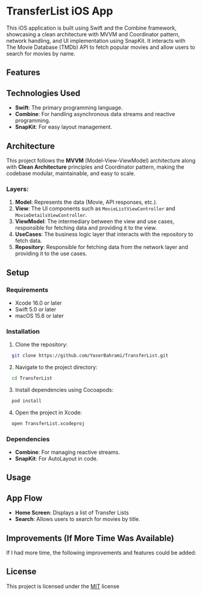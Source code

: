 # TransferList iOS App

This iOS application is built using Swift and the Combine framework, showcasing a clean architecture with MVVM and Coordinator pattern, network handling, and UI implementation using SnapKit. It interacts with The Movie Database (TMDb) API to fetch popular movies and allow users to search for movies by name.

## Features


## Technologies Used

- **Swift**: The primary programming language.
- **Combine**: For handling asynchronous data streams and reactive programming.
- **SnapKit**: For easy layout management.

## Architecture

This project follows the **MVVM** (Model-View-ViewModel) architecture along with **Clean Architecture** principles and Coordinator pattern, making the codebase modular, maintainable, and easy to scale.

### Layers:
1. **Model**: Represents the data (Movie, API responses, etc.).
2. **View**: The UI components such as `MovieListViewController` and `MovieDetailsViewController`.
3. **ViewModel**: The intermediary between the view and use cases, responsible for fetching data and providing it to the view.
4. **UseCases**: The business logic layer that interacts with the repository to fetch data.
5. **Repository**: Responsible for fetching data from the network layer and providing it to the use cases.


## Setup

### Requirements

- Xcode 16.0 or later
- Swift 5.0 or later
- macOS 15.6 or later

### Installation

1. Clone the repository:
```bash
  git clone https://github.com/YaserBahrami/TransferList.git
```
2. Navigate to the project directory:
```bash
  cd TransferList
```
3. Install dependencies using Cocoapods:
```bash
  pod install
```
4. Open the project in Xcode:
```bash
  open TransferList.xcodeproj
```

### Dependencies

- **Combine**: For managing reactive streams.
- **SnapKit**: For AutoLayout in code.

## Usage


## App Flow

- **Home Screen**: Displays a list of Transfer Lists
- **Search**: Allows users to search for movies by title.


## Improvements (If More Time Was Available)

If I had more time, the following improvements and features could be added:


## License

This project is licensed under the [MIT](https://choosealicense.com/licenses/mit/) license




